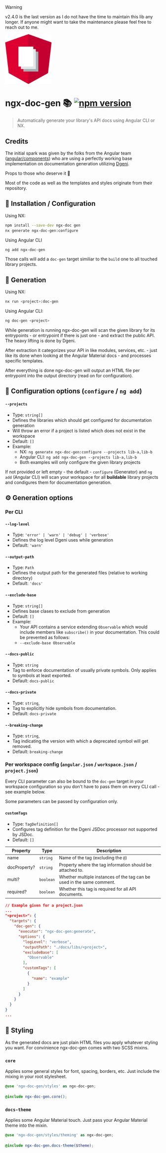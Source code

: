 > [!WARNING]  
> v2.4.0 is the last version as I do not have the time to maintain this lib any longer. If anyone might want to take the maintenance please feel free to reach out to me.

<img src="https://raw.githubusercontent.com/bohoffi/ngx-doc-gen/develop/assets/logo.svg" width="150">

<!-- variables -->

[npm-image]: https://badge.fury.io/js/ngx-doc-gen.svg
[npm-url]: https://www.npmjs.com/package/ngx-doc-gen

# ngx-doc-gen 📚 [![npm version](https://img.shields.io/npm/v/ngx-doc-gen.svg)](https://www.npmjs.com/package/ngx-doc-gen)

> Automatically generate your library's API docs using Angular CLI or NX.

## Credits <a name="credits"></a>

The initial spark was given by the folks from the Angular team ([angular/components](https://github.com/angular/components)) who are using a perfectly working base implementation on documentation generation utilizing [Dgeni](https://github.com/angular/dgeni).

Props to those who deserve it 🍻

Most of the code as well as the templates and styles originate from their repository.

## 📕 Installation / Configuration

Using NX:

```bash
npm install --save-dev ngx-doc gen
nx generate ngx-doc-gen:configure
```

Using Angular CLI

```bash
ng add ngx-doc-gen
```

Those calls will add a `doc-gen` target similiar to the `build` one to all touched library projects.

## 🤖 Generation

Using NX:

```bash
nx run <project>:doc-gen
```

Using Angular CLI:

```bash
ng doc-gen <project>
```

While generation is running ngx-doc-gen will scan the given library for its entrypoints - or entrypoint if there is just one - and extract the public API. The heavy lifting is done by Dgeni.

After extraction it categorizes your API in like modules, services, etc. - just like its done when looking at the Angular Material docs - and processes specific templates.

After everything is done ngx-doc-gen will output an HTML file per entrypoint into the output directory (read on for configuration).

## 📖 Configuration options (`configure` / `ng add`)

#### `--projects`

- Type: `string[]`
- Defines the libraries which should get configured for documentation generation
- Will throw an error if a project is listed which does not exist in the workspace
- Default: `[]`
- Example:
  - NX: `ng generate ngx-doc-gen:configure --projects lib-a,lib-b`
  - Angular CLI: `ng add ngx-doc-gen --projects lib-a,lib-b`
  - Both examples will only configure the given library projects

If not provided or left empty - the default - `configure` (Generator) and `ng add` (Angular CLI) will scan your workspace for all **buildable** library projects and condigures them for documentation generation.

## ⚙️ Generation options

### Per CLI

#### `--log-level`

- Type: `'error' | 'warn' | 'debug' | 'verbose'`
- Defines the log level Dgeni uses while generation
- Default: `'warn'`

#### `--output-path`

- Type: `Path`
- Defines the output path for the generated files (relative to working directory)
- Default: `'docs'`

#### `--exclude-base`

- Type: `string[]`
- Defines base clases to exclude from generation
- Default: `[]`
- Example:
  - Your API contains a service extending `Observable` which would include members like `subscribe()` in your documentation. This could be prevented as follows:
  - `--exclude-base Observable`

#### `--docs-public`

- Type: `string`
- Tag to enforce documentation of usually private symbols. Only applies to symbols at least exported.
- Default: `docs-public`

#### `--docs-private`

- Type: `string`,
- Tag to explicitly hide symbols from documentation.
- Default: `docs-private`

#### `--breaking-change`

- Type: `string`,
- Tag indicating the version with which a deprecated symbol will get removed.
- Default: `breaking-change`

### Per workspace config (`angular.json` / `workspace.json` / `project.json`)

Every CLI parameter can also be bound to the `doc-gen` target in your workspace configuration so you don't have to pass them on every CLI call - see example below.

Some parameters can be passed by configuration only.

#### `customTags`

- Type: `TagDefinition[]`
- Configures tag definition for the Dgeni JSDoc processor not supported by JSDoc.
- Default: `[]`

| Property     | Type      | Description                                                            |
| ------------ | --------- | ---------------------------------------------------------------------- |
| name         | `string`  | Name of the tag (excluding the `@`)                                    |
| docProperty? | `string`  | Property where the tag information should be attached to.              |
| multi?       | `boolean` | Whether multiple instances of the tag can be used in the same comment. |
| required?    | `boolean` | Whether this tag is required for all API documents.                    |

```json
// Example given for a project.json
...
"<project>": {
  "targets": {
    "doc-gen": {
      "executor": "ngx-doc-gen:generate",
      "options": {
        "logLevel": "verbose",
        "outputPath": "./docs/libs/<project>",
        "excludeBase": [
          "Observable"
        ],
        "customTags": [
          {
            "name": "example"
          }
        ]
      }
    }
  }
}
...
```

## 🎨 Styling

As the generated docs are just plain HTML files you apply whatever styling you want. For convinience ngx-doc-gen comes with two SCSS mixins.

### `core`

Applies some general styles for font, spacing, borders, etc. Just include the mixing in your root stylesheet.

```scss
@use 'ngx-doc-gen/styles' as ngx-doc-gen;

@include ngx-doc-gen.core();
```

### `docs-theme`

Applies some Angular Material touch. Just pass your Angular Material theme into the mixin.

```scss
@use 'ngx-doc-gen/styles/theming' as ngx-doc-gen;

@include ngx-doc-gen.docs-theme($theme);
```
